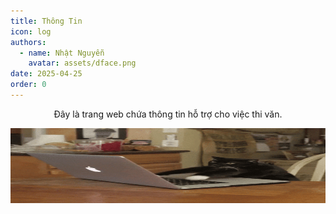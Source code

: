 ```yaml
---
title: Thông Tin
icon: log
authors:
  - name: Nhật Nguyễn
    avatar: assets/dface.png
date: 2025-04-25
order: 0
---
```

<div align="center">
  <p>Đây là trang web chứa thông tin hỗ trợ cho việc thi văn.</p>
  <img src="assets/cattyping.gif" width="512" height="120" alt="This is a cat typing">
</div>